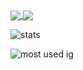 <a href="https://github.com/anuraghazra/github-readme-stats">
  <img align="center" src="https://github-readme-stats.vercel.app/api?username=Gorkido&show_icons=true&theme=dark" />
</a>
<a href="https://github.com/anuraghazra/convoychat">
  <img align="center" src="https://github-readme-stats.vercel.app/api/top-langs/?username=Gorkido&layout=compact&theme=dark&show_icons=true&langs_count=10" />
</a>

![stats](https://github-readme-stats.vercel.app/api?username=Gorkido&show_icons=true&theme=dark)

![most used ig](https://github-readme-stats.vercel.app/api/top-langs/?username=Gorkido&layout=compact&theme=dark&show_icons=true&langs_count=10)
